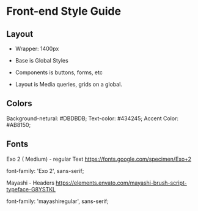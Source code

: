 # Front-end Style Guide

## Layout

- Wrapper: 1400px

- Base is Global Styles
- Components is buttons, forms, etc
- Layout is Media queries, grids on a global.

## Colors

Background-netural: #DBDBDB;
Text-color: #434245;
Accent Color: #AB8150;

## Fonts

Exo 2 ( Medium) - regular Text
https://fonts.google.com/specimen/Exo+2

font-family: 'Exo 2', sans-serif;

Mayashi - Headers
https://elements.envato.com/mayashi-brush-script-typeface-G8YSTKL

font-family: 'mayashiregular', sans-serif;
